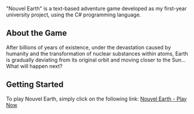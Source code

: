 "Nouvel Earth" is a text-based adventure game developed as my first-year university project, using the C# programming language.

## About the Game

After billions of years of existence, under the devastation caused by humanity and the transformation of nuclear substances within atoms, Earth is gradually deviating from its original orbit and moving closer to the Sun... What will happen next?

## Getting Started
To play Nouvel Earth, simply click on the following link:
[Nouvel Earth - Play Now](https://xuanuyenvu21.itch.io/nouvelearth)
